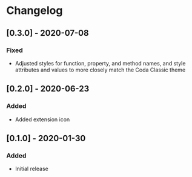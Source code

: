 # Changelog

## [0.3.0] - 2020-07-08
### Fixed
- Adjusted styles for function, property, and method names, and style attributes and values to more closely match the Coda Classic theme

## [0.2.0] - 2020-06-23
### Added
- Added extension icon

## [0.1.0] - 2020-01-30
### Added
- Initial release
